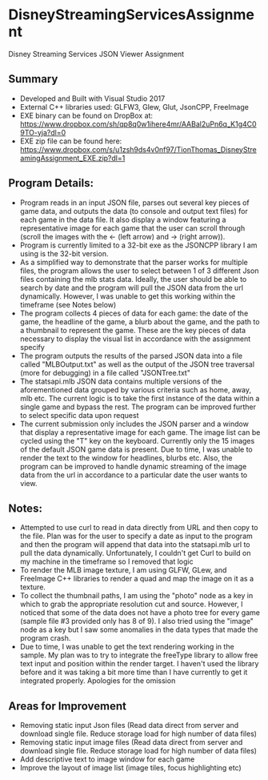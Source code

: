 # DisneyStreamingServicesAssignment
Disney Streaming Services JSON Viewer Assignment

## Summary
- Developed and Built with Visual Studio 2017
- External C++ libraries used: GLFW3, Glew, Glut, JsonCPP, FreeImage
- EXE binary can be found on DropBox at: https://www.dropbox.com/sh/qp8q0w1ihere4mr/AABal2uPn6q_K1g4C09TO-yja?dl=0
- EXE zip file can be found here: https://www.dropbox.com/s/u1zsh9ds4v0nf97/TionThomas_DisneyStreamingAssignment_EXE.zip?dl=1

## Program Details:
- Program reads in an input JSON file, parses out several key pieces of game data, and outputs the data (to console and output text files) for each game in the data file. It also display a window featuring a representative image for each game that the user can scroll through (scroll the images with the <- (left arrow) and -> (right arrow)).
- Program is currently limited to a 32-bit exe as the JSONCPP library I am using is the 32-bit version.
- As a simplified way to demonstrate that the parser works for multiple files, the program allows the user to select between 1 of 3 different Json files containing the mlb stats data. Ideally, the user should be able to search by date and the program will pull the JSON data from the url dynamically. However, I was unable to get this working within the timeframe (see Notes below)
- The program collects 4 pieces of data for each game: the date of the game, the headline of the game, a blurb about the game, and the path to a thumbnail to represent the game. These are the key pieces of data necessary to display the visual list in accordance with the assignment specify
- The program outputs the results of the parsed JSON data into a file called "MLBOutput.txt" as well as the output of the JSON tree traversal (more for debugging) in a file called "JSONTree.txt"
- The statsapi.mlb JSON data contains multiple versions of the aforementioned data grouped by various criteria such as home, away, mlb etc. The current logic is to take the first instance of the data within a single game and bypass the rest. The program can be improved further to select specific data upon request
- The current submission only includes the JSON parser and a window that display a representative image for each game. The image list can be cycled using the "T" key on the keyboard. Currently only the 15 images of the default JSON game data is present. Due to time, I was unable to render the text to the window for headlines, blurbs etc. Also, the program can be improved to handle dynamic streaming of the image data from the url in accordance to a particular date the user wants to view.

## Notes:
- Attempted to use curl to read in data directly from URL and then copy to the file. Plan was for the user to specify a date as input to the program and then the program will append that data into the statsapi.mlb url to pull the data dynamically. Unfortunately, I couldn't get Curl to build on my machine in the timeframe so I removed that logic
- To render the MLB image texture, I am using GLFW, GLew, and FreeImage C++ libraries to render a quad and map the image on it as a texture.
- To collect the thumbnail paths, I am using the "photo" node as a key in which to grab the appropriate resolution cut and source. However, I noticed that some of the data does not have a photo tree for every game (sample file #3 provided only has 8 of 9). I also tried using the "image" node as a key but I saw some anomalies in the data types that made the program crash.
- Due to time, I was unable to get the text rendering working in the sample. My plan was to try to integrate the freeType library to allow free text input and position within the render target. I haven't used the library before and it was taking a bit more time than I have currently to get it integrated properly. Apologies for the omission

## Areas for Improvement
- Removing static input Json files (Read data direct from server and download single file. Reduce storage load for high number of data files)
- Removing static input image files (Read data direct from server and download single file. Reduce storage load for high number of data files)
- Add descriptive text to image window for each game
- Improve the layout of image list (image tiles, focus highlighting etc)
